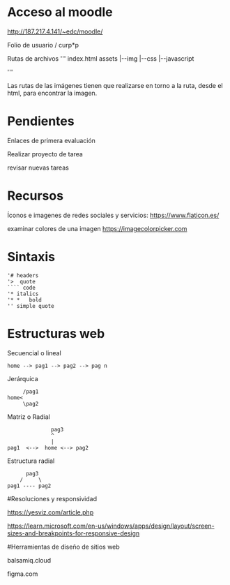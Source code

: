 # Acceso al moodle

http://187.217.4.141/~edc/moodle/

Folio de usuario / curp*p

Rutas de archivos
'''
index.html
assets
|--img
|--css
|--javascript

'''

Las rutas de las imágenes tienen que realizarse en torno a la ruta, desde el html, para encontrar la imagen.


# Pendientes

Enlaces de primera evaluación

Realizar proyecto de tarea

revisar nuevas tareas

# Recursos

Íconos e imagenes de redes sociales y servicios: https://www.flaticon.es/

examinar colores de una imagen https://imagecolorpicker.com 

# Sintaxis 

```
'# headers
'>  quote
```` code
'* italics
'* *   bold
'' simple quote
```

# Estructuras web

Secuencial o lineal
```
home --> pag1 --> pag2 --> pag n
```
Jerárquica
```
     /pag1
home<
     \pag2
```
Matriz o Radial
```
              pag3
              ^
              |
pag1  <-->  home <--> pag2
```
Estructura radial
```
      pag3
    /     \
pag1 ---- pag2
```

#Resoluciones y responsividad

https://yesviz.com/article.php

https://learn.microsoft.com/en-us/windows/apps/design/layout/screen-sizes-and-breakpoints-for-responsive-design

#Herramientas de diseño de sitios web

balsamiq.cloud

figma.com

